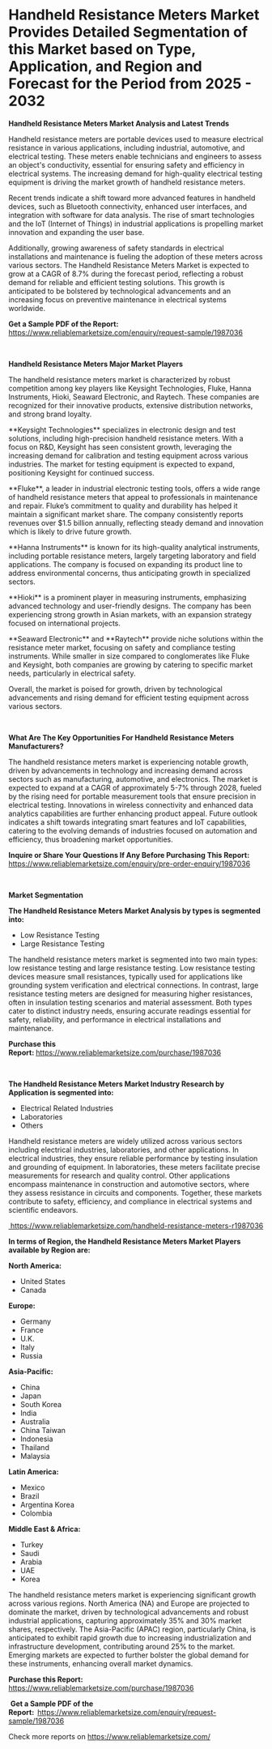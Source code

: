 <p><h1>Handheld Resistance Meters Market Provides Detailed Segmentation of this Market based on Type, Application, and Region and Forecast for the Period from 2025 - 2032</h1></p><p><strong>Handheld Resistance Meters Market Analysis and Latest Trends</strong></p>
<p><p>Handheld resistance meters are portable devices used to measure electrical resistance in various applications, including industrial, automotive, and electrical testing. These meters enable technicians and engineers to assess an object's conductivity, essential for ensuring safety and efficiency in electrical systems. The increasing demand for high-quality electrical testing equipment is driving the market growth of handheld resistance meters. </p><p>Recent trends indicate a shift toward more advanced features in handheld devices, such as Bluetooth connectivity, enhanced user interfaces, and integration with software for data analysis. The rise of smart technologies and the IoT (Internet of Things) in industrial applications is propelling market innovation and expanding the user base. </p><p>Additionally, growing awareness of safety standards in electrical installations and maintenance is fueling the adoption of these meters across various sectors. The Handheld Resistance Meters Market is expected to grow at a CAGR of 8.7% during the forecast period, reflecting a robust demand for reliable and efficient testing solutions. This growth is anticipated to be bolstered by technological advancements and an increasing focus on preventive maintenance in electrical systems worldwide.</p></p>
<p><strong>Get a Sample PDF of the Report:&nbsp;</strong> <a href="https://www.reliablemarketsize.com/enquiry/request-sample/1987036?utm_campaign=1991&utm_medium=2&utm_source=Github&utm_content=ia&utm_term=13022025&utm_id=handheld-resistance-meters">https://www.reliablemarketsize.com/enquiry/request-sample/1987036</a></p>
<p>&nbsp;</p>
<p><strong>Handheld Resistance Meters Major Market Players</strong></p>
<p><p>The handheld resistance meters market is characterized by robust competition among key players like Keysight Technologies, Fluke, Hanna Instruments, Hioki, Seaward Electronic, and Raytech. These companies are recognized for their innovative products, extensive distribution networks, and strong brand loyalty.</p><p>**Keysight Technologies** specializes in electronic design and test solutions, including high-precision handheld resistance meters. With a focus on R&D, Keysight has seen consistent growth, leveraging the increasing demand for calibration and testing equipment across various industries. The market for testing equipment is expected to expand, positioning Keysight for continued success.</p><p>**Fluke**, a leader in industrial electronic testing tools, offers a wide range of handheld resistance meters that appeal to professionals in maintenance and repair. Fluke’s commitment to quality and durability has helped it maintain a significant market share. The company consistently reports revenues over $1.5 billion annually, reflecting steady demand and innovation which is likely to drive future growth.</p><p>**Hanna Instruments** is known for its high-quality analytical instruments, including portable resistance meters, largely targeting laboratory and field applications. The company is focused on expanding its product line to address environmental concerns, thus anticipating growth in specialized sectors.</p><p>**Hioki** is a prominent player in measuring instruments, emphasizing advanced technology and user-friendly designs. The company has been experiencing strong growth in Asian markets, with an expansion strategy focused on international projects.</p><p>**Seaward Electronic** and **Raytech** provide niche solutions within the resistance meter market, focusing on safety and compliance testing instruments. While smaller in size compared to conglomerates like Fluke and Keysight, both companies are growing by catering to specific market needs, particularly in electrical safety.</p><p>Overall, the market is poised for growth, driven by technological advancements and rising demand for efficient testing equipment across various sectors.</p></p>
<p>&nbsp;</p>
<p><strong>What Are The Key Opportunities For Handheld Resistance Meters Manufacturers?</strong></p>
<p><p>The handheld resistance meters market is experiencing notable growth, driven by advancements in technology and increasing demand across sectors such as manufacturing, automotive, and electronics. The market is expected to expand at a CAGR of approximately 5-7% through 2028, fueled by the rising need for portable measurement tools that ensure precision in electrical testing. Innovations in wireless connectivity and enhanced data analytics capabilities are further enhancing product appeal. Future outlook indicates a shift towards integrating smart features and IoT capabilities, catering to the evolving demands of industries focused on automation and efficiency, thus broadening market opportunities.</p></p>
<p><strong>Inquire or Share Your Questions If Any Before Purchasing This Report:</strong> <a href="https://www.reliablemarketsize.com/enquiry/pre-order-enquiry/1987036?utm_campaign=1991&utm_medium=2&utm_source=Github&utm_content=ia&utm_term=13022025&utm_id=handheld-resistance-meters">https://www.reliablemarketsize.com/enquiry/pre-order-enquiry/1987036</a></p>
<p>&nbsp;</p>
<p><strong>Market Segmentation</strong></p>
<p><strong>The Handheld Resistance Meters Market Analysis by types is segmented into:</strong></p>
<p><ul><li>Low Resistance Testing</li><li>Large Resistance Testing</li></ul></p>
<p><p>The handheld resistance meters market is segmented into two main types: low resistance testing and large resistance testing. Low resistance testing devices measure small resistances, typically used for applications like grounding system verification and electrical connections. In contrast, large resistance testing meters are designed for measuring higher resistances, often in insulation testing scenarios and material assessment. Both types cater to distinct industry needs, ensuring accurate readings essential for safety, reliability, and performance in electrical installations and maintenance.</p></p>
<p><strong>Purchase this Report:&nbsp;</strong><a href="https://www.reliablemarketsize.com/purchase/1987036?utm_campaign=1991&utm_medium=2&utm_source=Github&utm_content=ia&utm_term=13022025&utm_id=handheld-resistance-meters">https://www.reliablemarketsize.com/purchase/1987036</a></p>
<p>&nbsp;</p>
<p><strong>The Handheld Resistance Meters Market Industry Research by Application is segmented into:</strong></p>
<p><ul><li>Electrical Related Industries</li><li>Laboratories</li><li>Others</li></ul></p>
<p><p>Handheld resistance meters are widely utilized across various sectors including electrical industries, laboratories, and other applications. In electrical industries, they ensure reliable performance by testing insulation and grounding of equipment. In laboratories, these meters facilitate precise measurements for research and quality control. Other applications encompass maintenance in construction and automotive sectors, where they assess resistance in circuits and components. Together, these markets contribute to safety, efficiency, and compliance in electrical systems and scientific endeavors.</p></p>
<p><a href="https://www.reliablemarketsize.com/handheld-resistance-meters-r1987036?utm_campaign=1991&utm_medium=2&utm_source=Github&utm_content=ia&utm_term=13022025&utm_id=handheld-resistance-meters">&nbsp;https://www.reliablemarketsize.com/handheld-resistance-meters-r1987036</a></p>
<p><strong>In terms of Region, the Handheld Resistance Meters Market Players available by Region are:</strong></p>
<p>
    <p> <strong> North America: </strong>
        <ul>
            <li>United States</li>
            <li>Canada</li>
        </ul>
        </p> 
    <p> <strong> Europe: </strong>
        <ul>
            <li>Germany</li>
            <li>France</li>
            <li>U.K.</li>
            <li>Italy</li>
            <li>Russia</li>
        </ul>
        </p> 
    <p> <strong> Asia-Pacific: </strong>
        <ul>
            <li>China</li>
            <li>Japan</li>
            <li>South Korea</li>
            <li>India</li>
            <li>Australia</li>
            <li>China Taiwan</li>
            <li>Indonesia</li>
            <li>Thailand</li>
            <li>Malaysia</li>
        </ul>
        </p> 
    <p> <strong> Latin America: </strong>
        <ul>
            <li>Mexico</li>
            <li>Brazil</li>
            <li>Argentina Korea</li>
            <li>Colombia</li>
        </ul>
        </p> 
    <p> <strong> Middle East & Africa: </strong>
        <ul>
            <li>Turkey</li>
            <li>Saudi</li>
            <li>Arabia</li>
            <li>UAE</li>
            <li>Korea</li>
        </ul>
    </p>
    </p>
<p><p>The handheld resistance meters market is experiencing significant growth across various regions. North America (NA) and Europe are projected to dominate the market, driven by technological advancements and robust industrial applications, capturing approximately 35% and 30% market shares, respectively. The Asia-Pacific (APAC) region, particularly China, is anticipated to exhibit rapid growth due to increasing industrialization and infrastructure development, contributing around 25% to the market. Emerging markets are expected to further bolster the global demand for these instruments, enhancing overall market dynamics.</p></p>
<p><strong>Purchase this Report: </strong><a href="https://www.reliablemarketsize.com/purchase/1987036?utm_campaign=1991&utm_medium=2&utm_source=Github&utm_content=ia&utm_term=13022025&utm_id=handheld-resistance-meters">https://www.reliablemarketsize.com/purchase/1987036</a></p>
<p>&nbsp;<strong>Get a Sample PDF of the Report:&nbsp;&nbsp;</strong><a href="https://www.reliablemarketsize.com/enquiry/request-sample/1987036?utm_campaign=1991&utm_medium=2&utm_source=Github&utm_content=ia&utm_term=13022025&utm_id=handheld-resistance-meters">https://www.reliablemarketsize.com/enquiry/request-sample/1987036</a></p>
<p><strong></strong></p>
<p>Check more reports on <a href="https://www.reliablemarketsize.com/?utm_campaign=1991&utm_medium=2&utm_source=Github&utm_content=ia&utm_term=13022025&utm_id=handheld-resistance-meters">https://www.reliablemarketsize.com/</a></p>